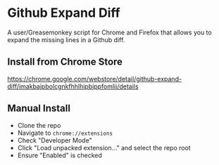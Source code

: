 # Github Expand Diff

A user/Greasemonkey script for Chrome and Firefox that allows you to expand the missing lines in a Github diff.


## Install from Chrome Store

https://chrome.google.com/webstore/detail/github-expand-diff/imakbajpbolcgnkfhhlhipbjppfomlij/details

## Manual Install

* Clone the repo
* Navigate to `chrome://extensions`
* Check "Developer Mode"
* Click "Load unpacked extension..." and select the repo root
* Ensure "Enabled" is checked
